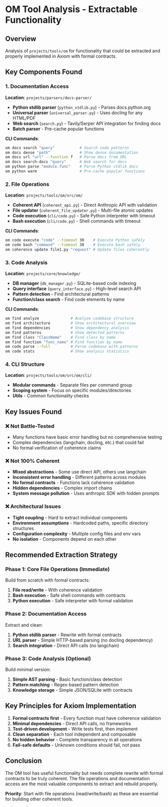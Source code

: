 # OM Tool Analysis - Extractable Functionality

## Overview
Analysis of `projects/tools/om` for functionality that could be extracted and properly implemented in Axiom with formal contracts.

## Key Components Found

### 1. Documentation Access
**Location**: `projects/parsers/docs-parser/`
- **Python stdlib parser** (`python_stdlib.py`) - Parses docs.python.org
- **Universal parser** (`universal_parser.py`) - Uses docling for any HTML/PDF
- **Web search** (`search.py`) - Tavily/Serper API integration for finding docs
- **Batch parser** - Pre-cache popular functions

**CLI Commands**:
```bash
om docs search "query"           # Search code patterns
om docs dense "path"             # Show dense documentation  
om docs url "url" --function f   # Parse docs from URL
om docs search-docs "query"      # Web search for docs
om python parse "module.func"    # Parse Python stdlib docs
om python warm                   # Pre-cache popular functions
```

### 2. File Operations
**Location**: `projects/tools/om/src/om/`
- **Coherent API** (`coherent_api.py`) - Direct Anthropic API with validation
- **File updater** (`coherent_file_updater.py`) - Multi-file atomic updates
- **Code execution** (`cli/code.py`) - Safe Python interpreter with timeout
- **Bash execution** (`cli/code.py`) - Shell commands with timeout

**CLI Commands**:
```bash
om code execute "code" --timeout 30    # Execute Python safely
om code bash "command" --timeout 30    # Execute bash safely
om coherence update file1.py "request" # Update files coherently
```

### 3. Code Analysis
**Location**: `projects/core/knowledge/`
- **DB manager** (`db_manager.py`) - SQLite-based code indexing
- **Query interface** (`query_interface.py`) - High-level search API
- **Pattern detection** - Find architectural patterns
- **Function/class search** - Find code elements by name

**CLI Commands**:
```bash
om find analyze              # Analyze codebase structure
om find architecture         # Show architectural overview
om find dependencies         # Show dependency analysis
om find patterns             # Show detected patterns
om find class "ClassName"    # Find class by name
om find function "func_name" # Find function by name
om code parse --full         # Parse codebase with patterns
om code stats                # Show analysis statistics
```

### 4. CLI Structure
**Location**: `projects/tools/om/src/om/cli/`
- **Modular commands** - Separate files per command group
- **Scoping system** - Focus on specific modules/directories
- **Utils** - Common functionality checks

## Key Issues Found

### ❌ Not Battle-Tested
- Many functions have basic error handling but no comprehensive testing
- Complex dependencies (langchain, docling, etc.) that could fail
- No formal verification of coherence claims

### ❌ Not 100% Coherent
- **Mixed abstractions** - Some use direct API, others use langchain
- **Inconsistent error handling** - Different patterns across modules
- **No formal contracts** - Functions lack coherence validation
- **Hidden dependencies** - Complex import chains
- **System message pollution** - Uses anthropic SDK with hidden prompts

### ❌ Architectural Issues
- **Tight coupling** - Hard to extract individual components
- **Environment assumptions** - Hardcoded paths, specific directory structures
- **Configuration complexity** - Multiple config files and env vars
- **No isolation** - Components depend on each other

## Recommended Extraction Strategy

### Phase 1: Core File Operations (Immediate)
Build from scratch with formal contracts:
1. **File read/write** - With coherence validation
2. **Bash execution** - Safe shell commands with contracts
3. **Python execution** - Safe interpreter with formal validation

### Phase 2: Documentation Access
Extract and clean:
1. **Python stdlib parser** - Rewrite with formal contracts
2. **URL parser** - Simple HTTP-based parsing (no docling dependency)
3. **Search integration** - Direct API calls (no langchain)

### Phase 3: Code Analysis (Optional)
Build minimal version:
1. **Simple AST parsing** - Basic function/class detection
2. **Pattern matching** - Regex-based pattern detection
3. **Knowledge storage** - Simple JSON/SQLite with contracts

## Key Principles for Axiom Implementation

1. **Formal contracts first** - Every function must have coherence validation
2. **Minimal dependencies** - Direct API calls, no frameworks
3. **Test-driven development** - Write tests first, then implement
4. **Clean separation** - Each tool independent and composable
5. **No hidden behavior** - Complete transparency in all operations
6. **Fail-safe defaults** - Unknown conditions should fail, not pass

## Conclusion

The OM tool has useful functionality but needs complete rewrite with formal contracts to be truly coherent. The file operations and documentation access are the most valuable components to extract and rebuild properly.

**Priority**: Start with file operations (read/write/bash) as these are essential for building other coherent tools.